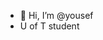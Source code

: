 - 👋 Hi, I’m @yousef
- U of T student

<!---
yousef20920/yousef20920 is a ✨ special ✨ repository because its `README.md` (this file) appears on your GitHub profile.
You can click the Preview link to take a look at your changes.
--->
